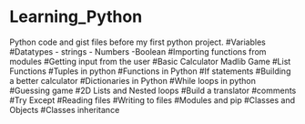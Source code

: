 # Learning_Python
Python code and gist files before my first python project. 
#Variables
#Datatypes - strings
          - Numbers
          -Boolean
#Importing functions from modules
#Getting input from the user
#Basic Calculator
Madlib Game
#List Functions
#Tuples in python
#Functions in Python
#If statements
#Building a better calculator
#Dictionaries in Python
#While loops in python
#Guessing game
#2D Lists and Nested loops
#Build a translator
#comments 
#Try Except
#Reading files
#Writing to files
#Modules and pip
#Classes and Objects
#Classes inheritance
